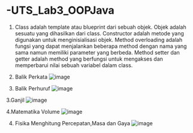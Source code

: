 # -UTS_Lab3_OOPJava
1. Class adalah template atau blueprint dari sebuah objek. Objek adalah sesuatu yang dihasilkan dari class. Constructor adalah metode yang digunakan untuk menginisialisasi objek. Method overloading adalah fungsi yang dapat menjalankan beberapa method dengan nama yang sama namun memiliki parameter yang berbeda. Method setter dan getter adalah method yang berfungsi untuk mengakses dan memperbarui nilai sebuah variabel dalam class.

2. Balik Perkata
![image](https://user-images.githubusercontent.com/115689064/236680067-10a4e644-183f-4252-b176-29a51f9bc47b.png)

2. Balik Perhuruf
![image](https://user-images.githubusercontent.com/115689064/236680190-a7a7fd03-f580-47c7-a2a7-e6b5117bbdc7.png)

3.Ganjil
![image](https://user-images.githubusercontent.com/115689064/236681247-b8d9583a-45c9-481d-9128-04a0c0228fc2.png)

4.Matematika Volume
![image](https://user-images.githubusercontent.com/115689064/236683950-247b74bb-efbf-4a53-b05e-1fb2e64c0866.png)

4. Fisika Menghitung Percepatan,Masa dan Gaya
![image](https://user-images.githubusercontent.com/115689064/236683878-c720d007-2d4a-40b0-a316-506b9a3419f5.png)


